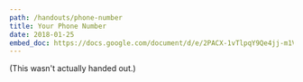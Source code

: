 ```yaml
---
path: /handouts/phone-number
title: Your Phone Number
date: 2018-01-25
embed_doc: https://docs.google.com/document/d/e/2PACX-1vTlpqY9Qe4jj-m1VP9DcHfjQWBqfhhmywdTadOGr8X2DQo0Vqgu2y355mBFtbHYdVhIG5cuu-7TktAA/pub
---
```


(This wasn't actually handed out.)
